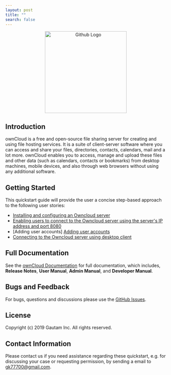 ```yaml
---
layout: post
title: ""
search: false
---
```


<p align="center">
  <img src="https://user-images.githubusercontent.com/40832072/55623859-cf50e280-57c1-11e9-814b-8bdac30adac6.png" width="256" title="Github Logo">
</p>

## Introduction

ownCloud is a free and open-source file sharing server for creating and using file hosting services. It is a suite of client-server software where you can access and share your files, directories, contacts, calendars, mail and a lot more. ownCloud enables you to access, manage and upload these files and other data (such as calendars, contacts or bookmarks) from desktop machines, mobile devices, and also through web browsers without using any additional software.  

## Getting Started
This quickstart guide will provide the user a concise step-based approach to the following user stories:

* [Installing and configuring an Owncloud server](/about/)
* [Enabling users to connect to the Owncloud server using the server's IP address and port 8080](/about/)
* [Adding user accounts]
  <a href="_posts/aa.md">Adding user accounts</a>
* [Connecting to the Owncloud server using desktop client](https://github.com/gk7700/connecting-to-an-ownCloud-Server-using-Desktop-Client/blob/master/index.md)

## Full Documentation

See the [ownCloud Documentation](https://doc.owncloud.com/server/) for full documentation, which includes, **Release Notes**, **User Manual**, **Admin Manual**, and **Developer Manual**.

## Bugs and Feedback

For bugs, questions and discussions please use the [GitHub Issues](https://github.com/gk7700/Introduction/issues).  

## License

Copyright (c) 2019 Gautam Inc. All rights reserved.

## Contact Information

Please contact us if you need assistance regarding these quickstart, e.g. for discussing your case or requesting permission, by sending a email to gk77700@gmail.com.
